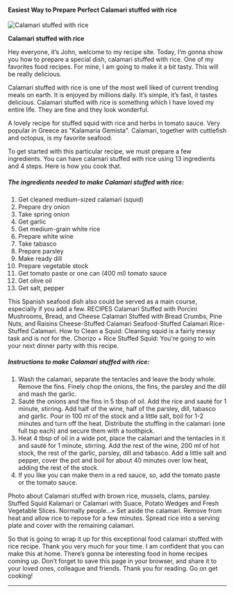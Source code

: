             

#### Easiest Way to Prepare Perfect Calamari stuffed with rice

![Calamari stuffed with rice](https://img-global.cpcdn.com/recipes/cb60c73a67688e9d64712acae0808198/751x532cq70/calamari-stuffed-with-rice-recipe-main-photo.jpg)

**Calamari stuffed with rice**

Hey everyone, it’s John, welcome to my recipe site. Today, I’m gonna show you how to prepare a special dish, calamari stuffed with rice. One of my favorites food recipes. For mine, I am going to make it a bit tasty. This will be really delicious.

Calamari stuffed with rice is one of the most well liked of current trending meals on earth. It is enjoyed by millions daily. It’s simple, it’s fast, it tastes delicious. Calamari stuffed with rice is something which I have loved my entire life. They are fine and they look wonderful.

A lovely recipe for stuffed squid with rice and herbs in tomato sauce. Very popular in Greece as "Kalamaria Gemista". Calamari, together with cuttlefish and octopus, is my favorite seafood.

To get started with this particular recipe, we must prepare a few ingredients. You can have calamari stuffed with rice using 13 ingredients and 4 steps. Here is how you cook that.

##### The ingredients needed to make Calamari stuffed with rice:

1.  Get cleaned medium-sized calamari (squid)
2.  Prepare dry onion
3.  Take spring onion
4.  Get garlic
5.  Get medium-grain white rice
6.  Prepare white wine
7.  Take tabasco
8.  Prepare parsley
9.  Make ready dill
10.  Prepare vegetable stock
11.  Get tomato paste or one can (400 ml) tomato sauce
12.  Get olive oil
13.  Get salt, pepper

This Spanish seafood dish also could be served as a main course, especially if you add a few. RECIPES Calamari Stuffed with Porcini Mushrooms, Bread, and Cheese Calamari Stuffed with Bread Crumbs, Pine Nuts, and Raisins Cheese-Stuffed Calamari Seafood-Stuffed Calamari Rice-Stuffed Calamari. How to Clean a Squid: Cleaning squid is a fairly messy task and is not for the. Chorizo + Rice Stuffed Squid: You're going to win your next dinner party with this recipe.

##### Instructions to make Calamari stuffed with rice:

1.  Wash the calamari, separate the tentacles and leave the body whole. Remove the fins. Finely chop the onions, the fins, the parsley and the dill and mash the garlic.
2.  Sauté the onions and the fins in 5 tbsp of oil. Add the rice and sauté for 1 minute, stirring. Add half of the wine, half of the parsley, dill, tabasco and garlic. Pour in 100 ml of the stock and a little salt, boil for 1-2 minutes and turn off the heat. Distribute the stuffing in the calamari (one full tsp each) and secure them with a toothpick.
3.  Heat 4 tbsp of oil in a wide pot, place the calamari and the tentacles in it and sauté for 1 minute, stirring. Add the rest of the wine, 200 ml of hot stock, the rest of the garlic, parsley, dill and tabasco. Add a little salt and pepper, cover the pot and boil for about 40 minutes over low heat, adding the rest of the stock.
4.  If you like you can make them in a red sauce, so, add the tomato paste or the tomato sauce.

Photo about Calamari stuffed with brown rice, mussels, clams, parsley. Stuffed Squid Kalamari or Calamari with Suace, Potato Wedges and Fresh Vegetable Slices. Normally people…» Set aside the calamari. Remove from heat and allow rice to repose for a few minutes. Spread rice into a serving plate and cover with the remaining calamari.

So that is going to wrap it up for this exceptional food calamari stuffed with rice recipe. Thank you very much for your time. I am confident that you can make this at home. There’s gonna be interesting food in home recipes coming up. Don’t forget to save this page in your browser, and share it to your loved ones, colleague and friends. Thank you for reading. Go on get cooking!

* * *